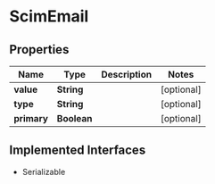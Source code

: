 

# ScimEmail


## Properties

Name | Type | Description | Notes
------------ | ------------- | ------------- | -------------
**value** | **String** |  |  [optional]
**type** | **String** |  |  [optional]
**primary** | **Boolean** |  |  [optional]


## Implemented Interfaces

* Serializable


